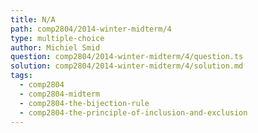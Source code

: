 ```yaml
---
title: N/A
path: comp2804/2014-winter-midterm/4
type: multiple-choice
author: Michiel Smid
question: comp2804/2014-winter-midterm/4/question.ts
solution: comp2804/2014-winter-midterm/4/solution.md
tags:
  - comp2804
  - comp2804-midterm
  - comp2804-the-bijection-rule
  - comp2804-the-principle-of-inclusion-and-exclusion
---
```

